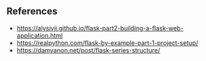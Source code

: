 ## References
- https://alysivji.github.io/flask-part2-building-a-flask-web-application.html
- https://realpython.com/flask-by-example-part-1-project-setup/
- https://damyanon.net/post/flask-series-structure/
